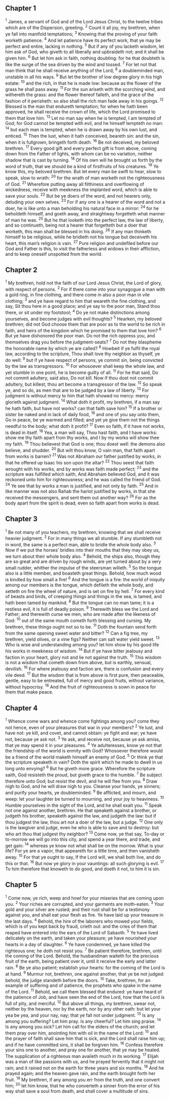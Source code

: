 ## Chapter 1

<sup>1</sup> James, a servant of God and of the Lord Jesus Christ, to the twelve tribes which are of the Dispersion, greeting.
<sup>2</sup> Count it all joy, my brethren, when ye fall into manifold temptations;
<sup>3</sup> Knowing that the proving of your faith worketh patience.
<sup>4</sup> And let patience have its perfect work, that ye may be perfect and entire, lacking in nothing.
<sup>5</sup> But if any of you lacketh wisdom, let him ask of God, who giveth to all liberally and upbraideth not; and it shall be given him.
<sup>6</sup> But let him ask in faith, nothing doubting: for he that doubteth is like the surge of the sea driven by the wind and tossed.
<sup>7</sup> For let not that man think that he shall receive anything of the Lord;
<sup>8</sup> a doubleminded man, unstable in all his ways.
<sup>9</sup> But let the brother of low degree glory in his high estate:
<sup>10</sup> and the rich, in that he is made low: because as the flower of the grass he shall pass away.
<sup>11</sup> For the sun ariseth with the scorching wind, and withereth the grass: and the flower thereof falleth, and the grace of the fashion of it perisheth: so also shall the rich man fade away in his goings.
<sup>12</sup> Blessed is the man that endureth temptation; for when he hath been approved, he shall receive the crown of life, which the Lord promised to them that love him.
<sup>13</sup> Let no man say when he is tempted, I am tempted of God; for God cannot be tempted with evil, and he himself tempteth no man:
<sup>14</sup> but each man is tempted, when he is drawn away by his own lust, and enticed.
<sup>15</sup> Then the lust, when it hath conceived, beareth sin: and the sin, when it is fullgrown, bringeth forth death.
<sup>16</sup> Be not deceived, my beloved brethren.
<sup>17</sup> Every good gift and every perfect gift is from above, coming down from the Father of lights, with whom can be no variation, neither shadow that is cast by turning.
<sup>18</sup> Of his own will he brought us forth by the word of truth, that we should be a kind of firstfruits of his creatures.
<sup>19</sup> Ye know this, my beloved brethren. But let every man be swift to hear, slow to speak, slow to wrath:
<sup>20</sup> for the wrath of man worketh not the righteousness of God.
<sup>21</sup> Wherefore putting away all filthiness and overflowing of wickedness, receive with meekness the implanted word, which is able to save your souls.
<sup>22</sup> But be ye doers of the word, and not hearers only, deluding your own selves.
<sup>23</sup> For if any one is a hearer of the word and not a doer, he is like unto a man beholding his natural face in a mirror:
<sup>24</sup> for he beholdeth himself, and goeth away, and straightway forgetteth what manner of man he was.
<sup>25</sup> But he that looketh into the perfect law, the law of liberty, and so continueth, being not a hearer that forgetteth but a doer that worketh, this man shall be blessed in his doing.
<sup>26</sup> If any man thinketh himself to be religious, while he bridleth not his tongue but deceiveth his heart, this man’s religion is vain.
<sup>27</sup> Pure religion and undefiled before our God and Father is this, to visit the fatherless and widows in their affliction, and to keep oneself unspotted from the world.
## Chapter 2

<sup>1</sup> My brethren, hold not the faith of our Lord Jesus Christ, the Lord of glory, with respect of persons.
<sup>2</sup> For if there come into your synagogue a man with a gold ring, in fine clothing, and there come in also a poor man in vile clothing;
<sup>3</sup> and ye have regard to him that weareth the fine clothing, and say, Sit thou here in a good place; and ye say to the poor man, Stand thou there, or sit under my footstool;
<sup>4</sup> Do ye not make distinctions among yourselves, and become judges with evil thoughts?
<sup>5</sup> Hearken, my beloved brethren; did not God choose them that are poor as to the world to be rich in faith, and heirs of the kingdom which he promised to them that love him?
<sup>6</sup> But ye have dishonored the poor man. Do not the rich oppress you, and themselves drag you before the judgment-seats?
<sup>7</sup> Do not they blaspheme the honorable name by which ye are called?
<sup>8</sup> Howbeit if ye fulfil the royal law, according to the scripture, Thou shalt love thy neighbor as thyself, ye do well:
<sup>9</sup> but if ye have respect of persons, ye commit sin, being convicted by the law as transgressors.
<sup>10</sup> For whosoever shall keep the whole law, and yet stumble in one point, he is become guilty of all.
<sup>11</sup> For he that said, Do not commit adultery, said also, Do not kill. Now if thou dost not commit adultery, but killest, thou art become a transgressor of the law.
<sup>12</sup> So speak ye, and so do, as men that are to be judged by a law of liberty.
<sup>13</sup> For judgment is without mercy to him that hath showed no mercy: mercy glorieth against judgment.
<sup>14</sup> What doth it profit, my brethren, if a man say he hath faith, but have not works? can that faith save him?
<sup>15</sup> If a brother or sister be naked and in lack of daily food,
<sup>16</sup> and one of you say unto them, Go in peace, be ye warmed and filled; and yet ye give them not the things needful to the body; what doth it profit?
<sup>17</sup> Even so faith, if it have not works, is dead in itself.
<sup>18</sup> Yea, a man will say, Thou hast faith, and I have works: show me thy faith apart from thy works, and I by my works will show thee my faith.
<sup>19</sup> Thou believest that God is one; thou doest well: the demons also believe, and shudder.
<sup>20</sup> But wilt thou know, O vain man, that faith apart from works is barren?
<sup>21</sup> Was not Abraham our father justified by works, in that he offered up Isaac his son upon the altar?
<sup>22</sup> Thou seest that faith wrought with his works, and by works was faith made perfect;
<sup>23</sup> and the scripture was fulfilled which saith, And Abraham believed God, and it was reckoned unto him for righteousness; and he was called the friend of God.
<sup>24</sup> Ye see that by works a man is justified, and not only by faith.
<sup>25</sup> And in like manner was not also Rahab the harlot justified by works, in that she received the messengers, and sent them out another way?
<sup>26</sup> For as the body apart from the spirit is dead, even so faith apart from works is dead.
## Chapter 3

<sup>1</sup> Be not many of you teachers, my brethren, knowing that we shall receive heavier judgment.
<sup>2</sup> For in many things we all stumble. If any stumbleth not in word, the same is a perfect man, able to bridle the whole body also.
<sup>3</sup> Now if we put the horses’ bridles into their mouths that they may obey us, we turn about their whole body also.
<sup>4</sup> Behold, the ships also, though they are so great and are driven by rough winds, are yet turned about by a very small rudder, whither the impulse of the steersman willeth.
<sup>5</sup> So the tongue also is a little member, and boasteth great things. Behold, how much wood is kindled by how small a fire!
<sup>6</sup> And the tongue is a fire: the world of iniquity among our members is the tongue, which defileth the whole body, and setteth on fire the wheel of nature, and is set on fire by hell.
<sup>7</sup> For every kind of beasts and birds, of creeping things and things in the sea, is tamed, and hath been tamed by mankind.
<sup>8</sup> But the tongue can no man tame; it is a restless evil, it is full of deadly poison.
<sup>9</sup> Therewith bless we the Lord and Father; and therewith curse we men, who are made after the likeness of God:
<sup>10</sup> out of the same mouth cometh forth blessing and cursing. My brethren, these things ought not so to be.
<sup>11</sup> Doth the fountain send forth from the same opening sweet water and bitter?
<sup>12</sup> Can a fig tree, my brethren, yield olives, or a vine figs? Neither can salt water yield sweet.
<sup>13</sup> Who is wise and understanding among you? let him show by his good life his works in meekness of wisdom.
<sup>14</sup> But if ye have bitter jealousy and faction in your heart, glory not and lie not against the truth.
<sup>15</sup> This wisdom is not a wisdom that cometh down from above, but is earthly, sensual, devilish.
<sup>16</sup> For where jealousy and faction are, there is confusion and every vile deed.
<sup>17</sup> But the wisdom that is from above is first pure, then peaceable, gentle, easy to be entreated, full of mercy and good fruits, without variance, without hypocrisy.
<sup>18</sup> And the fruit of righteousness is sown in peace for them that make peace.
## Chapter 4

<sup>1</sup> Whence come wars and whence come fightings among you? come they not hence, even of your pleasures that war in your members?
<sup>2</sup> Ye lust, and have not: ye kill, and covet, and cannot obtain: ye fight and war; ye have not, because ye ask not.
<sup>3</sup> Ye ask, and receive not, because ye ask amiss, that ye may spend it in your pleasures.
<sup>4</sup> Ye adulteresses, know ye not that the friendship of the world is enmity with God? Whosoever therefore would be a friend of the world maketh himself an enemy of God.
<sup>5</sup> Or think ye that the scripture speaketh in vain? Doth the spirit which he made to dwell in us long unto envying?
<sup>6</sup> But he giveth more grace. Wherefore the scripture saith, God resisteth the proud, but giveth grace to the humble.
<sup>7</sup> Be subject therefore unto God; but resist the devil, and he will flee from you.
<sup>8</sup> Draw nigh to God, and he will draw nigh to you. Cleanse your hands, ye sinners; and purify your hearts, ye doubleminded.
<sup>9</sup> Be afflicted, and mourn, and weep: let your laughter be turned to mourning, and your joy to heaviness.
<sup>10</sup> Humble yourselves in the sight of the Lord, and he shall exalt you.
<sup>11</sup> Speak not one against another, brethren. He that speaketh against a brother, or judgeth his brother, speaketh against the law, and judgeth the law: but if thou judgest the law, thou art not a doer of the law, but a judge.
<sup>12</sup> One only is the lawgiver and judge, even he who is able to save and to destroy: but who art thou that judgest thy neighbor?
<sup>13</sup> Come now, ye that say, To-day or to-morrow we will go into this city, and spend a year there, and trade, and get gain:
<sup>14</sup> whereas ye know not what shall be on the morrow. What is your life? For ye are a vapor, that appeareth for a little time, and then vanisheth away.
<sup>15</sup> For that ye ought to say, If the Lord will, we shall both live, and do this or that.
<sup>16</sup> But now ye glory in your vauntings: all such glorying is evil.
<sup>17</sup> To him therefore that knoweth to do good, and doeth it not, to him it is sin.
## Chapter 5

<sup>1</sup> Come now, ye rich, weep and howl for your miseries that are coming upon you.
<sup>2</sup> Your riches are corrupted, and your garments are moth-eaten.
<sup>3</sup> Your gold and your silver are rusted; and their rust shall be for a testimony against you, and shall eat your flesh as fire. Ye have laid up your treasure in the last days.
<sup>4</sup> Behold, the hire of the laborers who mowed your fields, which is of you kept back by fraud, crieth out: and the cries of them that reaped have entered into the ears of the Lord of Sabaoth.
<sup>5</sup> Ye have lived delicately on the earth, and taken your pleasure; ye have nourished your hearts in a day of slaughter.
<sup>6</sup> Ye have condemned, ye have killed the righteous one; he doth not resist you.
<sup>7</sup> Be patient therefore, brethren, until the coming of the Lord. Behold, the husbandman waiteth for the precious fruit of the earth, being patient over it, until it receive the early and latter rain.
<sup>8</sup> Be ye also patient; establish your hearts: for the coming of the Lord is at hand.
<sup>9</sup> Murmur not, brethren, one against another, that ye be not judged: behold, the judge standeth before the doors.
<sup>10</sup> Take, brethren, for an example of suffering and of patience, the prophets who spake in the name of the Lord.
<sup>11</sup> Behold, we call them blessed that endured: ye have heard of the patience of Job, and have seen the end of the Lord, how that the Lord is full of pity, and merciful.
<sup>12</sup> But above all things, my brethren, swear not, neither by the heaven, nor by the earth, nor by any other oath: but let your yea be yea, and your nay, nay; that ye fall not under judgment.
<sup>13</sup> Is any among you suffering? Let him pray. Is any cheerful? Let him sing praise.
<sup>14</sup> Is any among you sick? Let him call for the elders of the church; and let them pray over him, anointing him with oil in the name of the Lord:
<sup>15</sup> and the prayer of faith shall save him that is sick, and the Lord shall raise him up; and if he have committed sins, it shall be forgiven him.
<sup>16</sup> Confess therefore your sins one to another, and pray one for another, that ye may be healed. The supplication of a righteous man availeth much in its working.
<sup>17</sup> Elijah was a man of like passions with us, and he prayed fervently that it might not rain; and it rained not on the earth for three years and six months.
<sup>18</sup> And he prayed again; and the heaven gave rain, and the earth brought forth her fruit.
<sup>19</sup> My brethren, if any among you err from the truth, and one convert him;
<sup>20</sup> let him know, that he who converteth a sinner from the error of his way shall save a soul from death, and shall cover a multitude of sins.
